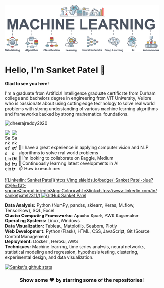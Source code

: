 <img src = "https://github.com/Sanket2311/Sanket2311/blob/main/ML.jpg" alt= "Machine learning image">

# Hello, I'm Sanket Patel 👋

**Glad to see you here!**

I'm a graduate from Artificial Intelligence graduate certificate from Durham college and bachelors degree in engineering from VIT University, Vellore who is passionate about using cutting edge technology to solve real world problems with strong understanding of various machine learning algorithms and frameworks backed by strong mathematical foundations. 

<p align="left"> <img src="https://komarev.com/ghpvc/?username=dheerajreddy2020&label=Views&color=blue&style=plastic" alt="dheerajreddy2020" /> </p>

</a>
<a href="https://www.linkedin.com/in/sanketpatel2311/">
  <img align="left" alt="Sanket's Linkdein" width="22px" src="https://cdn.jsdelivr.net/npm/simple-icons@v3/icons/linkedin.svg" />
</a>
<a href="https://github.com/Sanket2311">
  <img align="left" alt="Sanket's Github" width="22px" src="https://cdn.jsdelivr.net/npm/simple-icons@v3/icons/github.svg" />
</a>

<br/>
<br/>

- 🌱 I have a great experience in applying computer vision and NLP algorithms to solve real world problems
- 👯 I’m looking to collaborate on Kaggle, Medium
- 🤔 Continuously learning latest developments in AI
- 📫 How to reach me:


[![Linkedin: Sanket Patel](https://img.shields.io/badge/-Sanket Patel-blue?style=flat-square&logo=Linkedin&logoColor=white&link=https://www.linkedin.com/in/sanketpatel2311/)](https://www.linkedin.com/in/sanketpatel2311/)
[![GitHub Sanket Patel](https://img.shields.io/github/followers/Sanket2311?label=follow&style=social)](https://github.com/Sanket2311)


**Data Analysis:** Python (NumPy, pandas, sklearn, Keras, MLflow, TensorFlow), SQL, Excel
<br>**Cluster Computing Frameworks:** Apache Spark, AWS Sagemaker
<br>**Operating Systems:** Linux, Windows
<br>**Data Visualization:** Tableau, Matplotlib, Seaborn, Plotly
<br>**Web Development:** Python (Flask), HTML, CSS, JavaScript, Git (Source Control Management)
<br>**Deployment:** Docker , Heroku, AWS
<br>**Techniques:** Machine learning, time series analysis, neural networks, statistical modeling and regression, hypothesis testing, clustering, experimental design, and data visualization.


 
</a>
<a href="https://github.com/Sanket2311">
 <img align="center" src="https://github-readme-stats.vercel.app/api?username=Sanket2311&show_icons=true&theme=light&line_height=27" alt="Sanket's github stats"/>
</a>

<div align="center">

### Show some ❤️ by starring some of the repositories!

</div>
